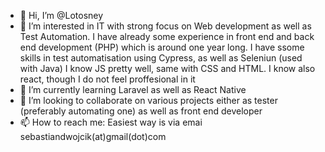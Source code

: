 - 👋 Hi, I’m @Lotosney
- 👀 I’m interested in IT with strong focus on Web development as well as Test Automation. I have already some experience in
front end and back end development (PHP) which is around one year long. I have ssome skills in test automatisation using Cypress, as well as Seleniun (used with Java)
I know  JS pretty well, same with CSS and HTML. I know also react, though I do not feel proffesional in it
- 🌱 I’m currently learning Laravel as well as React Native
- 💞️ I’m looking to collaborate on various projects either as tester (preferably automating one) as well as front end developer
- 📫 How to reach me: Easiest way is via emai  sebastiandwojcik(at)gmail(dot)com

<!---
Lotosney/Lotosney is a ✨ special ✨ repository because its `README.md` (this file) appears on your GitHub profile.
You can click the Preview link to take a look at your changes.
--->
